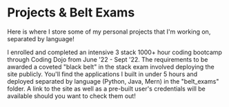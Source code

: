 # Projects & Belt Exams

Here is where I store some of my personal projects that I'm working on, separated by language!

I enrolled and completed an intensive 3 stack 1000+ hour coding bootcamp through Coding Dojo from June '22 - Sept '22. The requirements to be awarded a coveted "black belt" in the stack exam involved deploying the site publicly. You'll find the applications I built in under 5 hours and deployed separated by language (Python, Java, Mern) in the "belt_exams" folder. A link to the site as well as a pre-built user's credentials will be available should you want to check them out!
